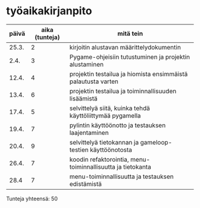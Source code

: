 # työaikakirjanpito

| päivä | aika (tunteja) | mitä tein                                                      |
| ----- | -------------- | -------------------------------------------------------------- |
| 25.3. | 2              | kirjoitin alustavan määrittelydokumentin                       |
| 2.4.  | 3              | Pygame-ohjeisiin tutustuminen ja projektin alustaminen         |
| 12.4. | 4              | projektin testailua ja hiomista ensimmäistä palautusta varten  |
| 13.4. | 6              | projektin testailua ja toiminnallisuuden lisäämistä            |
| 17.4. | 5              | selvittelyä siitä, kuinka tehdä käyttöliittymää pygamella      |
| 19.4. | 7              | pylintin käyttöönotto ja testauksen laajentaminen              |
| 20.4. | 9              | selvittelyä tietokannan ja gameloop-testien käyttöönotosta     |
| 26.4. | 7              | koodin refaktorointia, menu-toiminnallisuutta ja tietokanta    |
| 28.4  | 7              | menu-toiminnallisuutta ja testauksen edistämistä               |


Tunteja yhteensä: 50             
